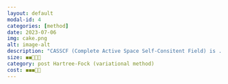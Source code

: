 ```yaml
---
layout: default
modal-id: 4
categories: [method]
date: 2023-07-06
img: cake.png
alt: image-alt
description: "CASSCF (Complete Active Space Self-Consitent Field) is ..."
size: ◼️◼️🔲🔲🔲
category: post Hartree-Fock (variational method)
cost: ◼️◼️◼️🔲🔲
---
```

